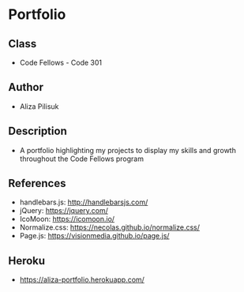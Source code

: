 # Portfolio  

## Class  
- Code Fellows - Code 301  

## Author  
- Aliza Pilisuk  

## Description  
- A portfolio highlighting my projects to display my skills and growth throughout the Code Fellows program  

## References  
- handlebars.js: http://handlebarsjs.com/  
- jQuery: https://jquery.com/  
- IcoMoon: https://icomoon.io/  
- Normalize.css: https://necolas.github.io/normalize.css/  
- Page.js: https://visionmedia.github.io/page.js/  

## Heroku  

- https://aliza-portfolio.herokuapp.com/  
